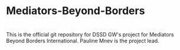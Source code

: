# Mediators-Beyond-Borders
#
This is the official git repository for DSSD GW's project for Mediators Beyond Borders International. Pauline Mnev is the project lead. 
